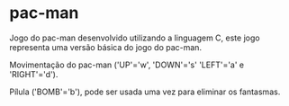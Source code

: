 # pac-man
Jogo do pac-man desenvolvido utilizando a linguagem C, este jogo representa uma versão básica do jogo do pac-man.

Movimentação do pac-man ('UP'='w', 'DOWN'='s' 'LEFT'='a' e 'RIGHT'='d').

Pílula ('BOMB'='b'), pode ser usada uma vez para eliminar os fantasmas.
